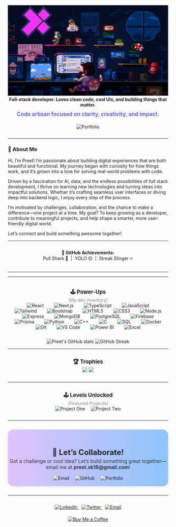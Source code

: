 



<div align="center">
  <img src="https://raw.githubusercontent.com/PreetKot/PreetKot/main/coding.gif" alt="coding banner" width="700"/>
  <br/>
  <b>Full-stack developer. Loves clean code, cool UIs, and building things that matter.</b>
  <br/>
  <span style="font-size:1.2em; color:#6366f1; font-weight:bold; display:block; margin-top:0.7em;">Code artisan focused on clarity, creativity, and impact.</span>
</div>


<div align="center" style="margin: 1.5em 0 2em 0;">
  <a href="https://preetkotmirefr.vercel.app/" style="text-decoration:none;" target="_blank">
    <img src="https://img.shields.io/badge/Visit%20My%20Portfolio-6366f1?style=for-the-badge&logo=vercel&logoColor=white" alt="Portfolio"/>
  </a>
</div>

---

### 👋 About Me

Hi, I’m Preet! I’m passionate about building digital experiences that are both beautiful and functional. My journey began with curiosity for how things work, and it’s grown into a love for solving real-world problems with code.

Driven by a fascination for AI, data, and the endless possibilities of full stack development, I thrive on learning new technologies and turning ideas into impactful solutions. Whether it’s crafting seamless user interfaces or diving deep into backend logic, I enjoy every step of the process.

I’m motivated by challenges, collaboration, and the chance to make a difference—one project at a time. My goal? To keep growing as a developer, contribute to meaningful projects, and help shape a smarter, more user-friendly digital world.


Let’s connect and build something awesome together!

---

<div align="center" style="margin: 2em 0 2em 0;">
  <b>🐙 GitHub Achievements:</b><br/>
  Pull Shark 🦈 &nbsp;|&nbsp; YOLO 🟡 &nbsp;|&nbsp; Streak Slinger 🔥
</div>

---

---





<!-- Power-Ups (Tech Stack) -->
<div align="center" style="margin: 2.5em 0 1.5em 0;">
  <b style="font-size:1.2em;">🕹️ Power-Ups</b><br/>
  <span style="font-size:1em; color:#888;">(My dev inventory)</span><br/>
  <img src="https://cdn.jsdelivr.net/gh/devicons/devicon/icons/react/react-original.svg" alt="React" width="44" style="margin:0 14px;"/>
  <img src="https://cdn.jsdelivr.net/gh/devicons/devicon/icons/nextjs/nextjs-original.svg" alt="Next.js" width="44" style="margin:0 14px;"/>
  <img src="https://cdn.jsdelivr.net/gh/devicons/devicon/icons/typescript/typescript-original.svg" alt="TypeScript" width="44" style="margin:0 14px;"/>
  <img src="https://cdn.jsdelivr.net/gh/devicons/devicon/icons/javascript/javascript-original.svg" alt="JavaScript" width="44" style="margin:0 14px;"/>
  <img src="https://cdn.jsdelivr.net/gh/devicons/devicon/icons/tailwindcss/tailwindcss-plain.svg" alt="Tailwind" width="44" style="margin:0 14px;"/>
  <img src="https://cdn.jsdelivr.net/gh/devicons/devicon/icons/bootstrap/bootstrap-original.svg" alt="Bootstrap" width="44" style="margin:0 14px;"/>
  <img src="https://cdn.jsdelivr.net/gh/devicons/devicon/icons/html5/html5-original.svg" alt="HTML5" width="44" style="margin:0 14px;"/>
  <img src="https://cdn.jsdelivr.net/gh/devicons/devicon/icons/css3/css3-original.svg" alt="CSS3" width="44" style="margin:0 14px;"/>
  <img src="https://cdn.jsdelivr.net/gh/devicons/devicon/icons/nodejs/nodejs-original.svg" alt="Node.js" width="44" style="margin:0 14px;"/>
  <img src="https://cdn.jsdelivr.net/gh/devicons/devicon/icons/express/express-original.svg" alt="Express" width="44" style="margin:0 14px;"/>
  <img src="https://cdn.jsdelivr.net/gh/devicons/devicon/icons/mongodb/mongodb-original.svg" alt="MongoDB" width="44" style="margin:0 14px;"/>
  <img src="https://cdn.jsdelivr.net/gh/devicons/devicon/icons/postgresql/postgresql-original.svg" alt="PostgreSQL" width="44" style="margin:0 14px;"/>
  <img src="https://cdn.jsdelivr.net/gh/devicons/devicon/icons/firebase/firebase-plain.svg" alt="Firebase" width="44" style="margin:0 14px;"/>
  <img src="https://cdn.jsdelivr.net/gh/devicons/devicon/icons/prisma/prisma-original.svg" alt="Prisma" width="44" style="margin:0 14px;"/>
  <img src="https://cdn.jsdelivr.net/gh/devicons/devicon/icons/python/python-original.svg" alt="Python" width="44" style="margin:0 14px;"/>
  <img src="https://cdn.jsdelivr.net/gh/devicons/devicon/icons/cplusplus/cplusplus-original.svg" alt="C++" width="44" style="margin:0 14px;"/>
  <img src="https://cdn.jsdelivr.net/gh/devicons/devicon/icons/c/c-original.svg" alt="C" width="44" style="margin:0 14px;"/>
  <img src="https://cdn.jsdelivr.net/gh/devicons/devicon/icons/mysql/mysql-original.svg" alt="SQL" width="44" style="margin:0 14px;"/>
  <img src="https://cdn.jsdelivr.net/gh/devicons/devicon/icons/docker/docker-original.svg" alt="Docker" width="44" style="margin:0 14px;"/>
  <img src="https://cdn.jsdelivr.net/gh/devicons/devicon/icons/git/git-original.svg" alt="Git" width="44" style="margin:0 14px;"/>
  <img src="https://cdn.jsdelivr.net/gh/devicons/devicon/icons/vscode/vscode-original.svg" alt="VS Code" width="44" style="margin:0 14px;"/>
  <img src="https://img.shields.io/badge/Power%20BI-F2C811?logo=powerbi&logoColor=black&style=for-the-badge" alt="Power BI" style="margin:0 14px;"/>
  <img src="https://img.shields.io/badge/Excel-217346?logo=microsoft-excel&logoColor=white&style=for-the-badge" alt="Excel" style="margin:0 14px;"/>
</div>
  </table>
</div>
<!-- GitHub Stats Section -->
<div align="center" style="margin:2em 0 1em 0;">
  <img src="https://github-readme-stats.vercel.app/api?username=PreetKot&show_icons=true&theme=tokyonight&hide_border=true" alt="Preet's GitHub stats" height="160"/>
  <img src="https://streak-stats.demolab.com/?user=PreetKot&theme=tokyonight&hide_border=true" alt="GitHub Streak" height="160"/>
</div>

---



<!-- Trophies (Achievements) -->
<div align="center" style="margin: 2em 0;">
  <b style="font-size:1.2em;">🏆 Trophies</b><br/>
  <img src="https://img.shields.io/badge/2nd%20Runner--up--Abhivyakti-blueviolet?style=for-the-badge&logo=medal&logoColor=white"/>
  <img src="https://img.shields.io/badge/Odoo%20Hackathon%20Finalist-FFD700?style=for-the-badge&logo=trophy&logoColor=white"/>
</div>

---

<!-- Levels Unlocked (Projects) -->
<div align="center" style="margin: 2em 0;">
  <b style="font-size:1.2em;">🕹️ Levels Unlocked</b><br/>
  <span style="color:#888;">(Featured Projects)</span><br/>
  <a href="https://github.com/PreetKot/Project1" style="text-decoration:none; margin:0 0.5em;">
    <img src="https://img.shields.io/badge/Project%20One-22223b?style=for-the-badge&logo=github&logoColor=white" alt="Project One"/>
  </a>
  <a href="https://github.com/PreetKot/Project2" style="text-decoration:none; margin:0 0.5em;">
    <img src="https://img.shields.io/badge/Project%20Two-22223b?style=for-the-badge&logo=github&logoColor=white" alt="Project Two"/>
  </a>
  <!-- Add more projects as needed -->
</div>

---


<div align="center" style="background: linear-gradient(90deg, #e0c3fc 0%, #8ec5fc 100%); padding: 1.7em 0 1.2em 0; border-radius: 1.2em; margin: 2em 0; box-shadow: 0 2px 16px #0001; max-width: 700px; margin-left: auto; margin-right: auto;">
  <h2 style="margin-bottom:0.2em; font-size:1.7em; color:#222;">🤝 Let’s Collaborate!</h2>
  <p style="font-size:1.1em; color:#333; margin:0 0 1em 0;">Got a challenge or cool idea? Let’s build something great together—<br>email me at <b>preet.sk18@gmail.com</b>!</p>
  <a href="mailto:preet.sk18@gmail.com" style="text-decoration:none; margin:0 0.5em;">
    <img src="https://img.shields.io/badge/Email-Preet.sk18@gmail.com-0ea5a0?style=for-the-badge&logo=gmail&logoColor=white" alt="Email"/>
  </a>
  <a href="https://github.com/PreetKot" style="text-decoration:none; margin:0 0.5em;">
    <img src="https://img.shields.io/badge/GitHub-PreetKot-333?style=for-the-badge&logo=github&logoColor=white" alt="GitHub"/>
  </a>
  <a href="https://preetkotmirefr.vercel.app/" style="text-decoration:none; margin:0 0.5em;">
    <img src="https://img.shields.io/badge/Portfolio-Visit-6366f1?style=for-the-badge&logo=vercel&logoColor=white" alt="Portfolio"/>
  </a>
</div>

---

<!-- Social & Support -->

<div align="center" style="margin:2em 0 1em 0;">
  <a href="https://www.linkedin.com/in/preetkotmire/" style="margin:0 0.3em;">
    <img src="https://img.shields.io/badge/LinkedIn-0077B5?style=for-the-badge&logo=linkedin&logoColor=white" alt="LinkedIn"/>
  </a>
  <a href="https://twitter.com/PreetKotmire" style="margin:0 0.3em;">
    <img src="https://img.shields.io/badge/Twitter-1DA1F2?style=for-the-badge&logo=twitter&logoColor=white" alt="Twitter"/>
  </a>
  <a href="mailto:preet.sk18@gmail.com" style="margin:0 0.3em;">
    <img src="https://img.shields.io/badge/Email-D14836?style=for-the-badge&logo=gmail&logoColor=white" alt="Email"/>
  </a>
</div>

<div align="center" style="margin:1.5em 0 2em 0;">
  <a href="https://www.buymeacoffee.com/preetkotmire" target="_blank">
    <img src="https://img.shields.io/badge/Buy%20Me%20a%20Coffee-FFDD00?style=for-the-badge&logo=buy-me-a-coffee&logoColor=black" alt="Buy Me a Coffee"/>
  </a>
</div>

<!-- Profile README: end -->
